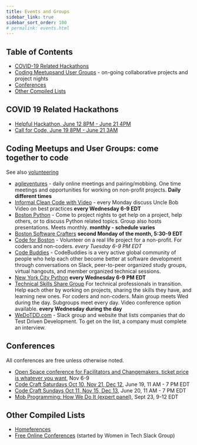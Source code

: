 ```yaml
---
title: Events and Groups
sidebar_link: true
sidebar_sort_order: 100
# permalink: events.html
---
```

## Table of Contents
- [COVID-19 Related Hackathons](#covid-hackathons)
- [Coding Meetupsand User Groups](#coding-meetups) - on-going collaborative projects and project nights
- [Conferences](#conferences)
- [Other Compiled Lists](#other)

<a name="covid-hackathons"></a>
## COVID 19 Related Hackathons
- [Helpful Hackathon, June 12 8PM - June 21 4PM](https://www.eventbrite.com/e/helpful-hackathon--tickets-106035535140)
- [Call for Code, June 19 8PM - June 21 3AM](https://www.eventbrite.com/e/call-for-code-2020-june-tickets-100879818252)

<a name="coding-meetups"></a>
## Coding Meetups and User Groups: come together to code

See also [volunteering](volunteer.md)

- [agileventures](https://www.agileventures.org) - daily online meetings and pairing/mobbing.  One time meetings and opportunities for working on non-profit projects.  **Daily different times**
- [Informal Clean Code with Video](https://www.meetup.com/Boston-Clean-Mobile) - every Monday discuss Uncle Bob Video on best practices **every Wednesday 6-9 EDT**
- [Boston Python](https://www.meetup.com/bostonpython) - Come to project nights to get help on a project, help others, or to discuss Python related topics.  Group also hosts presentations.  Meets monthly.  **monthly - schedule varies**
- [Boston Software Crafters](https://www.meetup.com/Boston-Software-Crafters) **second Monday of the month, 5:30-9 EDT**
- [Code for Boston](https://www.meetup.com/code-for-boston) - Volunteer on a real life project for a non-profit.  For coders and non-coders. **every Tuesday* 6-9 PM EDT*
- [Code Buddies](https://codebuddies.org) - CodeBuddies is a very active global community of people who help each other become better at software development through conversations on Slack, peer-to-peer organized study groups, virtual hangouts, and member organized technical sessions.
- [New York City Python](https://www.meetup.com/nycpython/) **every Wednesday 6-9 PM EDT**
- [Technical Skills Share Group](https://www.meetup.com/Technical-Skills-Share-Group/)  For technical professionals in transition.  Help each other by working on projects, sharing the skills they have, and learning new ones.  For coders and non-coders.  Main group meets Wed during the day.  Subgroups meet every day.  Video conference option available. **every Wednesday during the day**
- [WeDoTDD.com](https://wedotdd.com) - Slack group and website that lists companies that do Test Driven Development.  To get on the list, a company must complete an interview.

<a name="conferences"></a>
## Conferences
All conferences are free unless otherwise noted.

- [Open Space conference for Facilitators and Changemakers, ticket price is whatever you want](https://www.eventbrite.com/e/flourishing-futures-a-3-day-global-event-for-facilitators-changemakers-tickets-121065511203), Nov 6-9
- [Code Craft Saturdays Oct 10, Nov 21, Dec 12](https://eventbrite.com/e/code-craft-saturdays-remote-tickets-86994443723), June 19, 11 AM - 7 PM EDT
- [Code Craft Sundays Oct 11, Nov 15, Dec 13](https://www.eventbrite.com/e/code-craft-sundays-remote-tickets-87050240613), June 20, 11 AM - 7 PM EDT
- [Mob Programming: How We Do It (expert panel)](https://mobprogrammingnewengland.com), Sept 23, 9-12 EDT


<a name="other"></a>
## Other Compiled Lists
- [Homeferences](https://github.com/homeferences/list)
- [Free Online Conferences](https://docs.google.com/spreadsheets/d/1IKXAcDoYnWNpuFaDYkn_aplDZ5fRI0bJNWah0rGFO5E/htmlview) (started by Women in Tech Slack Group)




